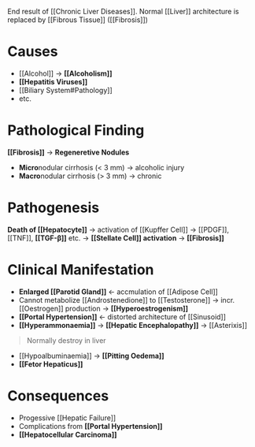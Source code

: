 End result of [[Chronic Liver Diseases]]. Normal [[Liver]] architecture is replaced by [[Fibrous Tissue]] ([[Fibrosis]])

# Causes
- [[Alcohol]] -> **[[Alcoholism]]**
- **[[Hepatitis Viruses]]**
- [[Biliary System#Pathology]]
- etc.

# Pathological Finding
**[[Fibrosis]]** -> **Regeneretive Nodules**
- **Micro**nodular cirrhosis (< 3 mm) -> alcoholic injury
- **Macro**nodular cirrhosis (> 3 mm) -> chronic

# Pathogenesis
**Death of [[Hepatocyte]]** -> activation of [[Kupffer Cell]] -> [[PDGF]], [[TNF]], **[[TGF-β]]** etc. -> **[[Stellate Cell]] activation** -> **[[Fibrosis]]** 

# Clinical Manifestation
- **Enlarged [[Parotid Gland]]** <- accmulation of [[Adipose Cell]]
- Cannot metabolize [[Androstenedione]] to [[Testosterone]] -> incr. [[Oestrogen]] production -> **[[Hyperoestrogenism]]** 
- **[[Portal Hypertension]]** <- distorted architecture of [[Sinusoid]]
- **[[Hyperammonaemia]]** -> **[[Hepatic Encephalopathy]]** -> [[Asterixis]]
> Normally destroy in liver
- [[Hypoalbuminaemia]] -> **[[Pitting Oedema]]**
- **[[Fetor Hepaticus]]**

# Consequences
- Progessive [[Hepatic Failure]]
- Complications from **[[Portal Hypertension]]**
- **[[Hepatocellular Carcinoma]]**


